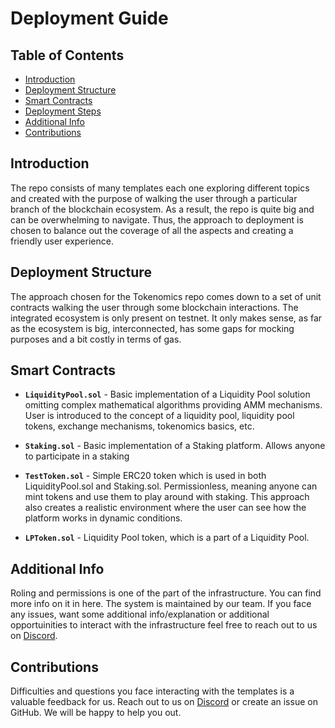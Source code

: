 # Deployment Guide

## Table of Contents

- [Introduction](#introduction)
- [Deployment Structure](#deployment-structure)
- [Smart Contracts](#smart-contracts)
- [Deployment Steps](#deployment-steps)
- [Additional Info](#additional-info)
- [Contributions](#contributions)

## Introduction

The repo consists of many templates each one exploring different topics and created with the purpose of walking the user through a particular branch of the blockchain ecosystem. As a result, the repo is quite big and can be overwhelming to navigate. Thus, the approach to deployment is chosen to balance out the coverage of all the aspects and creating a friendly user experience.

## Deployment Structure

The approach chosen for the Tokenomics repo comes down to a set of unit contracts walking the user through some blockchain interactions. The integrated ecosystem is only present on testnet. It only makes sense, as far as the ecosystem is big, interconnected, has some gaps for mocking purposes and a bit costly in terms of gas. 

## Smart Contracts

- **`LiquidityPool.sol`** - Basic implementation of a Liquidity Pool solution omitting complex mathematical algorithms providing AMM mechanisms. User is introduced to the concept of a liquidity pool, liquidity pool tokens, exchange mechanisms, tokenomics basics, etc.

- **`Staking.sol`** - Basic implementation of a Staking platform. Allows anyone to participate in a staking 

- **`TestToken.sol`** - Simple ERC20 token which is used in both LiquidityPool.sol and Staking.sol. Permissionless, meaning anyone can mint tokens and use them to play around with staking. This approach also creates a realistic environment where the user can see how the platform works in dynamic conditions.

- **`LPToken.sol`** - Liquidity Pool token, which is a part of a Liquidity Pool.


## Additional Info

Roling and permissions is one of the part of the infrastructure. You can find more info on it in here. The system is maintained by our team. If you face any issues, want some additional info/explanation or additional opportuinities to interact with the infrastructure feel free to reach out to us on [Discord](https://discord.gg/).



## Contributions

Difficulties and questions you face interacting with the templates is a valuable feedback for us. Reach out to us on [Discord](https://discord.gg/) or create an issue on GitHub. We will be happy to help you out.

